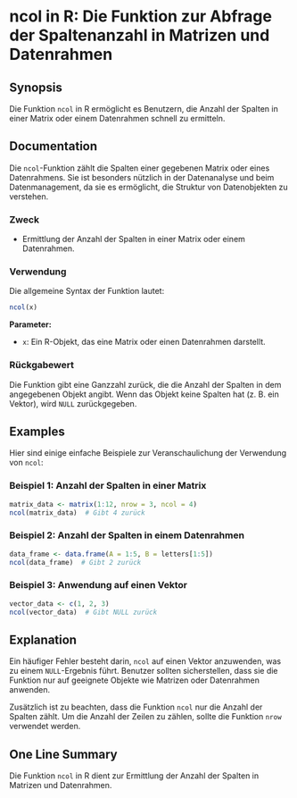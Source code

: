 <!--
Meta Description: # ncol in R: Die Funktion zur Abfrage der Spaltenanzahl in Matrizen und Datenrahmen ## Synopsis Die Funktion `ncol` in R ermöglicht es Benutzern, die ...
Meta Keywords: die, der, ncol, funktion, spalten
-->

# ncol in R: Die Funktion zur Abfrage der Spaltenanzahl in Matrizen und Datenrahmen

## Synopsis
Die Funktion `ncol` in R ermöglicht es Benutzern, die Anzahl der Spalten in einer Matrix oder einem Datenrahmen schnell zu ermitteln.

## Documentation
Die `ncol`-Funktion zählt die Spalten einer gegebenen Matrix oder eines Datenrahmens. Sie ist besonders nützlich in der Datenanalyse und beim Datenmanagement, da sie es ermöglicht, die Struktur von Datenobjekten zu verstehen.

### Zweck
- Ermittlung der Anzahl der Spalten in einer Matrix oder einem Datenrahmen.

### Verwendung
Die allgemeine Syntax der Funktion lautet:
```R
ncol(x)
```
**Parameter:**
- `x`: Ein R-Objekt, das eine Matrix oder einen Datenrahmen darstellt.

### Rückgabewert
Die Funktion gibt eine Ganzzahl zurück, die die Anzahl der Spalten in dem angegebenen Objekt angibt. Wenn das Objekt keine Spalten hat (z. B. ein Vektor), wird `NULL` zurückgegeben.

## Examples
Hier sind einige einfache Beispiele zur Veranschaulichung der Verwendung von `ncol`:

### Beispiel 1: Anzahl der Spalten in einer Matrix
```R
matrix_data <- matrix(1:12, nrow = 3, ncol = 4)
ncol(matrix_data)  # Gibt 4 zurück
```

### Beispiel 2: Anzahl der Spalten in einem Datenrahmen
```R
data_frame <- data.frame(A = 1:5, B = letters[1:5])
ncol(data_frame)  # Gibt 2 zurück
```

### Beispiel 3: Anwendung auf einen Vektor
```R
vector_data <- c(1, 2, 3)
ncol(vector_data)  # Gibt NULL zurück
```

## Explanation
Ein häufiger Fehler besteht darin, `ncol` auf einen Vektor anzuwenden, was zu einem `NULL`-Ergebnis führt. Benutzer sollten sicherstellen, dass sie die Funktion nur auf geeignete Objekte wie Matrizen oder Datenrahmen anwenden.

Zusätzlich ist zu beachten, dass die Funktion `ncol` nur die Anzahl der Spalten zählt. Um die Anzahl der Zeilen zu zählen, sollte die Funktion `nrow` verwendet werden.

## One Line Summary
Die Funktion `ncol` in R dient zur Ermittlung der Anzahl der Spalten in Matrizen und Datenrahmen.